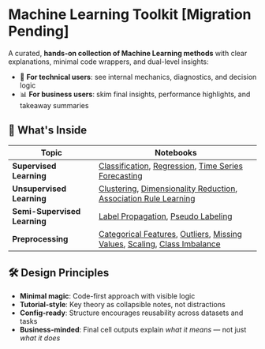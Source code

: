 # Machine Learning Toolkit [Migration Pending]

A curated, **hands-on collection of Machine Learning methods** with clear explanations, minimal code wrappers, and dual-level insights:
- 🔬 **For technical users**: see internal mechanics, diagnostics, and decision logic
- 📊 **For business users**: skim final insights, performance highlights, and takeaway summaries

<h2>🧩 What's Inside</h2>

<table>
  <thead>
    <tr>
      <th>Topic</th>
      <th>Notebooks</th>
    </tr>
  </thead>
  <tbody>
    <tr>
      <td><strong>Supervised Learning</strong></td>
      <td>
        <a href="https://ashrithssreddy.github.io/ml-toolkit/Supervised_Learning/html_exports/classification.html">Classification</a>,
        <a href="https://ashrithssreddy.github.io/ml-toolkit/Supervised_Learning/html_exports/regression.html">Regression</a>,
        <a href="https://ashrithssreddy.github.io/ml-toolkit/Supervised_Learning/html_exports/time_series_forecasting.html">Time Series Forecasting</a>
      </td>
    </tr>
    <tr>
      <td><strong>Unsupervised Learning</strong></td>
      <td>
        <a href="https://ashrithssreddy.github.io/ml-toolkit/Unsupervised_Learning/html_exports/clustering.html">Clustering</a>,
        <a href="https://ashrithssreddy.github.io/ml-toolkit/Unsupervised_Learning/html_exports/dimensionality_reduction.html">Dimensionality Reduction</a>,
        <a href="https://ashrithssreddy.github.io/ml-toolkit/Unsupervised_Learning/html_exports/association_rule_learning.html">Association Rule Learning</a>
      </td>
    </tr>
    <tr>
      <td><strong>Semi-Supervised Learning</strong></td>
      <td>
        <a href="https://ashrithssreddy.github.io/ml-toolkit/Semi_Supervised_Learning/html_exports/label_propagation.html">Label Propagation</a>,
        <a href="https://ashrithssreddy.github.io/ml-toolkit/Semi_Supervised_Learning/html_exports/pseudo_labeling.html">Pseudo Labeling</a>
      </td>
    </tr>
    <tr>
      <td><strong>Preprocessing</strong></td>
      <td>
        <a href="https://ashrithssreddy.github.io/ml-toolkit/Preprocessing/html_exports/01_Categorical_Features.html">Categorical Features</a>,
        <a href="https://ashrithssreddy.github.io/ml-toolkit/Preprocessing/html_exports/02_Outliers.html">Outliers</a>,
        <a href="https://ashrithssreddy.github.io/ml-toolkit/Preprocessing/html_exports/03_Missing_Values.html">Missing Values</a>,
        <a href="https://ashrithssreddy.github.io/ml-toolkit/Preprocessing/html_exports/04_Scaling_Data.html">Scaling</a>,
        <a href="https://ashrithssreddy.github.io/ml-toolkit/Preprocessing/html_exports/06_Class_Imbalance.html">Class Imbalance</a>
      </td>
    </tr>    
  </tbody>
</table>


<h2>🛠️ Design Principles</h2>
<ul>
  <li><strong>Minimal magic</strong>: Code-first approach with visible logic</li>
  <li><strong>Tutorial-style</strong>: Key theory as collapsible notes, not distractions</li>
  <li><strong>Config-ready</strong>: Structure encourages reusability across datasets and tasks</li>
  <li><strong>Business-minded</strong>: Final cell outputs explain <em>what it means</em> — not just <em>what it does</em></li>
</ul>
